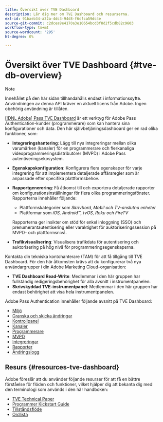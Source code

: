 ```yaml
---
title: Översikt över TVE Dashboard
description: Lär dig mer om TVE Dashboard och resurserna.
exl-id: 91baeb34-a32a-4dc3-94d8-f6cfca59dc4e
source-git-commit: c2dcea9e4170a3e10654bcd3f8d2f5cdb82c9603
workflow-type: tm+mt
source-wordcount: '295'
ht-degree: 0%

---
```


# Översikt över TVE Dashboard {#tve-db-overview}

>[!NOTE]
>
>Innehållet på den här sidan tillhandahålls endast i informationssyfte. Användningen av denna API kräver en aktuell licens från Adobe. Ingen obehörig användning är tillåten.

[[!DNL Adobe] Pass TVE Dashboard](https://experience.adobe.com/pass/authentication) är ett verktyg för Adobe Pass Authentication-kunder (programmerare) som kan hantera sina konfigurationer och data. Den här självbetjäningsdashboard ger en rad olika funktioner, som:

* **Integreringshantering**: Lägg till nya integreringar mellan olika varumärken (kanaler) för en programmerare och flerkanaliga videoprogrammeringsdistributörer (MVPD) i Adobe Pass autentiseringsekosystem.

* **Egenskapskonfiguration**: Konfigurera flera egenskaper för varje integrering för att implementera detaljerade affärsregler som är anpassade efter specifika plattformsbehov.

* **Rapportgenerering**: Få åtkomst till och exportera detaljerade rapporter om konfigurationsinställningar för flera olika programmeringsfönster. Rapporterna innehåller följande:
   * Plattformskategorier som *Skrivbord, Mobil och TV-anslutna enheter*
   * Plattformar som *iOS, Android™, tvOS, Roku och FireTV*

  Rapporterna ger insikter om stöd för enkel inloggning (SSO) och prenumerantautentisering eller varaktighet för auktoriseringssession på MVPD- och plattformsnivå.

* **Trafikvisualisering**: Visualisera trafikdata för autentisering och auktorisering på hög nivå för programmeringsegenskaperna.

Kontakta din tekniska kontohanterare (TAM) för att få tillgång till TVE Dashboard. För den här åtkomsten krävs att du konfigurerar två nya användargrupper i din Adobe Marketing Cloud-organisation:

* **TVE Dashboard Read-Write**: Medlemmar i den här gruppen har fullständig redigeringsbehörighet för alla avsnitt i instrumentpanelen.
* **Skrivskyddad TVE-instrumentpanel**: Medlemmar i den här gruppen har endast behörighet att visa hela instrumentpanelen.

Adobe Pass Authentication innehåller följande avsnitt på TVE Dashboard:

* [Miljö](/help/authentication/tve-dashboard-environments.md)
* [Granska och skicka ändringar](/help/authentication/tve-dashboard-review-push-changes.md)
* [Kontrollpanel](/help/authentication/tve-dashboard-home.md)
* [Kanaler](/help/authentication/tve-dashboard-channels.md)
* [Programmerare](/help/authentication/tve-dashboard-programmers.md)
* [MVPD](/help/authentication/tve-dashboard-mvpds.md)
* [Integreringar](/help/authentication/tve-dashboard-integrations.md)
* [Rapporter](/help/authentication/tve-dashboard-reports.md)
* [Ändringslogg](/help/authentication/tve-dashboard-changes-log.md)

## Resurs {#resources-tve-dashboard}

Adobe föreslår att du använder följande resurser för att få en bättre förståelse för flöden och funktioner, vilket hjälper dig att bekanta dig med den terminologi som används i den här handboken:

* [TVE Technical Paper](/help/authentication/technical-paper.md)
* [Programmer Kickstart Guide](/help/authentication/programmer-kickstart-guide.md)
* [Tillståndsflöde](/help/authentication/entitlement-flow.md)
* [Ordlista](/help/authentication/glossary.md)
